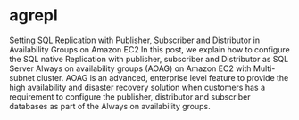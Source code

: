 # agrepl

Setting SQL Replication with Publisher, Subscriber and Distributor in Availability Groups on Amazon EC2
In this post, we explain how to configure the SQL native Replication with publisher, subscriber and Distributor as SQL Server Always on availability groups (AOAG) on Amazon EC2 with Multi-subnet cluster.  AOAG is an advanced, enterprise level feature to provide the high availability and disaster recovery solution when customers has a requirement to configure the publisher, distributor and subscriber databases as part of the Always on availability groups.
